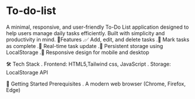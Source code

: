 # To-do-list
A minimal, responsive, and user-friendly To-Do List application designed to help users manage daily tasks efficiently. Built with simplicity and productivity in mind.
 🚀Features
.✅ Add, edit, and delete tasks
.📌 Mark tasks as complete
.🔄 Real-time task update
.💾 Persistent storage using LocalStorage
.📱 Responsive design for mobile and desktop

🛠️ Tech Stack
. Frontend: HTML5,Tailwind css, JavaScript
. Storage: LocalStorage API

🧰 Getting Started
Prerequisites
. A modern web browser (Chrome, Firefox, Edge)







